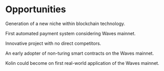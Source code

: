 # Opportunities

Generation of a new niche within blockchain technology.

First automated payment system considering Waves mainnet.

Innovative project with no direct competitors.

An early adopter of non-turing smart contracts on the Waves mainnet.

Kolin could become on first real-world application of the Waves mainnet.

